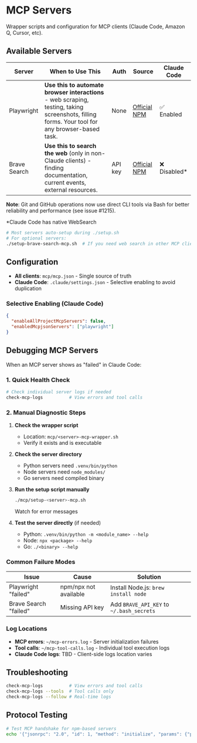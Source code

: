# MCP Servers

Wrapper scripts and configuration for MCP clients (Claude Code, Amazon Q, Cursor, etc).

## Available Servers

| Server | When to Use This | Auth | Source | Claude Code |
|--------|------------------|------|--------|-------------|
| Playwright | **Use this to automate browser interactions** - web scraping, testing, taking screenshots, filling forms. Your tool for any browser-based task. | None | [Official NPM](https://www.npmjs.com/package/@playwright/mcp) | ✅ Enabled |
| Brave Search | **Use this to search the web** (only in non-Claude clients) - finding documentation, current events, external resources. | API key | [Official NPM](https://www.npmjs.com/package/@modelcontextprotocol/server-brave-search) | ❌ Disabled* |

**Note**: Git and GitHub operations now use direct CLI tools via Bash for better reliability and performance (see issue #1215).

*Claude Code has native WebSearch

```bash
# Most servers auto-setup during ./setup.sh
# For optional servers:
./setup-brave-search-mcp.sh  # If you need web search in other MCP clients
```

## Configuration

- **All clients**: `mcp/mcp.json` - Single source of truth
- **Claude Code**: `.claude/settings.json` - Selective enabling to avoid duplication

### Selective Enabling (Claude Code)

```json
{
  "enableAllProjectMcpServers": false,
  "enabledMcpjsonServers": ["playwright"]
}
```

## Debugging MCP Servers

When an MCP server shows as "failed" in Claude Code:

### 1. Quick Health Check
```bash
# Check individual server logs if needed
check-mcp-logs          # View errors and tool calls
```

### 2. Manual Diagnostic Steps

1. **Check the wrapper script**
   - Location: `mcp/<server>-mcp-wrapper.sh`
   - Verify it exists and is executable

2. **Check the server directory**
   - Python servers need `.venv/bin/python`
   - Node servers need `node_modules/`
   - Go servers need compiled binary

3. **Run the setup script manually**
   ```bash
   ./mcp/setup-<server>-mcp.sh
   ```
   Watch for error messages

4. **Test the server directly** (if needed)
   - Python: `.venv/bin/python -m <module_name> --help`
   - Node: `npx <package> --help`
   - Go: `./<binary> --help`

### Common Failure Modes

| Issue | Cause | Solution |
|-------|-------|----------|
| Playwright "failed" | npm/npx not available | Install Node.js: `brew install node` |
| Brave Search "failed" | Missing API key | Add `BRAVE_API_KEY` to `~/.bash_secrets` |

### Log Locations

- **MCP errors**: `~/mcp-errors.log` - Server initialization failures
- **Tool calls**: `~/mcp-tool-calls.log` - Individual tool execution logs
- **Claude Code logs**: TBD - Client-side logs location varies

## Troubleshooting

```bash
check-mcp-logs          # View errors and tool calls
check-mcp-logs --tools  # Tool calls only
check-mcp-logs --follow # Real-time logs
```

## Protocol Testing

```bash
# Test MCP handshake for npm-based servers
echo '{"jsonrpc": "2.0", "id": 1, "method": "initialize", "params": {"protocolVersion": "2024-11-05", "capabilities": {}, "clientInfo": {"name": "smoke-test", "version": "1.0.0"}}}' | npx @playwright/mcp
```
